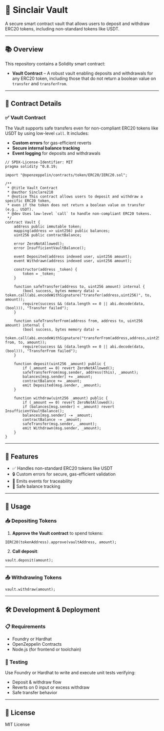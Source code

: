 # 🏦 Sinclair Vault

A secure smart contract vault that allows users to deposit and withdraw ERC20 tokens, including non-standard tokens like USDT.

---

## 📚 Overview

This repository contains a Solidity smart contract:

- **Vault Contract** – A robust vault enabling deposits and withdrawals for any ERC20 token, including those that do not return a boolean value on `transfer` and `transferFrom`.

---

## 🧾 Contract Details

### ✅ Vault Contract

The Vault supports safe transfers even for non-compliant ERC20 tokens like USDT by using low-level `call`. It includes:

- **Custom errors** for gas-efficient reverts
- **Secure internal balance tracking**
- **Event logging** for deposits and withdrawals

```solidity
// SPDX-License-Identifier: MIT
pragma solidity ^0.8.19;

import "@openzeppelin/contracts/token/ERC20/IERC20.sol";

/**
 * @title Vault Contract
 * @author Sinclare210
 * @notice This contract allows users to deposit and withdraw a specific ERC20 token,
 * even if the token does not return a boolean value on transfer (e.g., USDT).
 * @dev Uses low-level `call` to handle non-compliant ERC20 tokens.
 */
contract Vault {
    address public immutable token;
    mapping(address => uint256) public balances;
    uint256 public contractBalance;

    error ZeroNotAllowed();
    error InsufficientVaultBalance();

    event Deposited(address indexed user, uint256 amount);
    event Withdrawn(address indexed user, uint256 amount);

    constructor(address _token) {
        token = _token;
    }

    function safeTransfer(address to, uint256 amount) internal {
        (bool success, bytes memory data) = token.call(abi.encodeWithSignature("transfer(address,uint256)", to, amount));
        require(success && (data.length == 0 || abi.decode(data, (bool))), "Transfer failed");
    }

    function safeTransferFrom(address from, address to, uint256 amount) internal {
        (bool success, bytes memory data) =
            token.call(abi.encodeWithSignature("transferFrom(address,address,uint256)", from, to, amount));
        require(success && (data.length == 0 || abi.decode(data, (bool))), "TransferFrom failed");
    }

    function deposit(uint256 _amount) public {
        if (_amount == 0) revert ZeroNotAllowed();
        safeTransferFrom(msg.sender, address(this), _amount);
        balances[msg.sender] += _amount;
        contractBalance += _amount;
        emit Deposited(msg.sender, _amount);
    }

    function withdraw(uint256 _amount) public {
        if (_amount == 0) revert ZeroNotAllowed();
        if (balances[msg.sender] < _amount) revert InsufficientVaultBalance();
        balances[msg.sender] -= _amount;
        contractBalance -= _amount;
        safeTransfer(msg.sender, _amount);
        emit Withdrawn(msg.sender, _amount);
    }
}
```

---

## 🚀 Features

- ✅ Handles non-standard ERC20 tokens like USDT
- 🔒 Custom errors for secure, gas-efficient validation
- 📢 Emits events for traceability
- 🔄 Safe balance tracking

---

## 🔧 Usage

### 📥 Depositing Tokens

1. **Approve the Vault contract** to spend tokens:

```solidity
IERC20(tokenAddress).approve(vaultAddress, amount);
```

2. **Call deposit**:

```solidity
vault.deposit(amount);
```

---

### 📤 Withdrawing Tokens

```solidity
vault.withdraw(amount);
```

---

## 🛠 Development & Deployment

### 📋 Requirements

- Foundry or Hardhat
- OpenZeppelin Contracts
- Node.js (for frontend or toolchain)

### 🧪 Testing

Use Foundry or Hardhat to write and execute unit tests verifying:

- Deposit & withdraw flow
- Reverts on 0 input or excess withdraw
- Safe transfer behavior

---

## 📄 License

MIT License
